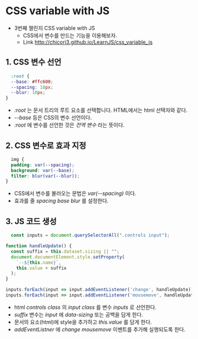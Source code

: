 # CSS variable with JS
- 3번째 챌린지 CSS variable with JS
  + CSS에서 변수를 만드는 기능을 이용해보자.
  + Link http://chicori3.github.io/LearnJS/css_variable_js

## 1. CSS 변수 선언

```css
  :root {
  --base: #ffc600;
  --spacing: 10px;
  --blur: 10px;
}
```

  - _:root_ 는 문서 트리의 루트 요소를 선택합니다. HTML에서는 html 선택자와 같다.
  - _--base_ 등은 CSS의 변수 선언이다.
  - _:root_ 에 변수를 선언한 것은 _전역 변수_ 라는 뜻이다.
  
## 2. CSS 변수로 효과 지정

```css
  img {
  padding: var(--spacing);
  background: var(--base);
  filter: blur(var(--blur));
}
```

  - CSS에서 변수를 불러오는 문법은 _var(--spacing)_ 이다.
  - 효과를 줄 _spacing_ _base_ _blur_ 를 설정한다.
  
## 3. JS 코드 생성

```javascript
  const inputs = document.querySelectorAll(".controls input");

function handleUpdate() {
  const suffix = this.dataset.sizing || "";
  document.documentElement.style.setProperty(
    `--${this.name}`,
    this.value + suffix
  );
}

inputs.forEach(input => input.addEventListener('change', handleUpdate));
inputs.forEach(input => input.addEventListener('mousemove', handleUpdate));
```

  - html _controls class_ 의 _input class_ 를 변수 _inputs_ 로 선언한다.
  - _suffix_ 변수는 _input_ 에 _data-sizing_ 또는 공백을 담게 한다.
  - 문서의 요소(html)에 style을 추가하고 _this.value_ 를 담게 한다.
  - _addEventListner_ 에 _change_ _mousemove_ 이벤트를 추가해 실행되도록 한다.

